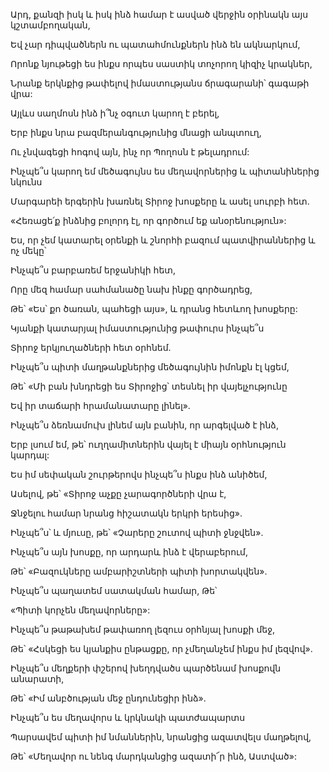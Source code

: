 Արդ, քանզի իսկ և իսկ ինձ համար է ասված վերջին օրինակն այս կշտամբողական,


Եվ չար դիպվածներն ու պատահմունքներն ինձ են ակնարկում,


Որոնք նյութեցի ես ինքս որպես սաստիկ տոչորող կիզիչ կրակներ,


Նրանք երկնքից թափելով իմաստությանս ճրագարանի՝ գագաթի վրա:


Այլևս սաղմոսն ինձ ի՞նչ օգուտ կարող է բերել,


Երբ ինքս նրա բազմերանգությունից մնացի անպտուղ,


Ու չնվագեցի հոգով այն, ինչ որ Պողոսն է թելադրում:


Ինչպե՞ս կարող եմ մեծագույնս ես մեղավորներից և պիտանիներից նկունս


Մարգարեի երգերին խառնել Տիրոջ խոսքերը և ասել սուրբի հետ.


«Հեռացե՛ք ինձնից բոլորդ էլ, որ գործում եք անօրենություն»:


Ես, որ չեմ կատարել օրենքի և շնորհի բազում պատվիրաններից և ոչ մեկը՝


Ինչպե՞ս բարբառեմ երջանիկի հետ,


Որը մեզ համար սահմանածը նախ ինքը գործադրեց,


Թե՝ «Ես՝ քո ծառան, պահեցի այս», և դրանց հետևող խոսքերը:


Կյանքի կատարյալ իմաստությունից թափուրս ինչպե՞ս


Տիրոջ երկյուղածների հետ օրհնեմ.


Ինչպե՞ս պիտի մաղթանքներից մեծագույնին իմոնքն էլ կցեմ,


Թե՝ «Մի բան խնդրեցի ես Տիրոջից՝ տեսնել իր վայելչությունը


Եվ իր տաճարի հրամանատարը լինել».


Ինչպե՞ս ձեռնամուխ լինեմ այն բանին, որ արգելված է ինձ,


Երբ լսում եմ, թե՝ ուղղամիտներին վայել է միայն օրհնություն կարդալ:


Ես իմ սեփական շուրթերովս ինչպե՞ս ինքս ինձ անիծեմ,


Ասելով, թե՝ «Տիրոջ աչքը չարագործների վրա է,


Ջնջելու համար նրանց հիշատակն երկրի երեսից».


Ինչպե՞ս՝ և մյուսը, թե՝ «Չարերը շուտով պիտի ջնջվեն».


Ինչպե՞ս այն խոսքը, որ արդարև ինձ է վերաբերում,


Թե՝ «Բազուկները ամբարիշտների պիտի խորտակվեն».


Ինչպե՞ս պաղատեմ սատակման համար, Թե՝


«Պիտի կորչեն մեղավորները»:


Ինչպե՞ս թաթախեմ թափառող լեզուս օրհնյալ խոսքի մեջ,


Թե՝ «Հսկեցի ես կյանքիս ընթացքը, որ չմեղանչեմ ինքս իմ լեզվով».


Ինչպե՞ս մեղքերի փշերով խեղդվածս պարծենամ խոսքովն անարատի,


Թե՝ «Իմ անբծության մեջ ընդունեցիր ինձ».


Ինչպե՞ս ես մեղավորս և կրկնակի պատժապարտս


Պարսավեմ պիտի իմ նմաններին, նրանցից ազատվելս մաղթելով,


Թե՝ «Մեղավոր ու նենգ մարդկանցից ազատի՜ր ինձ, Աստված»: